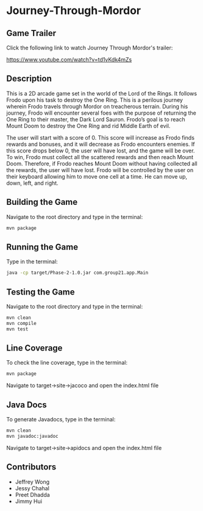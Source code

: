 # Journey-Through-Mordor

## Game Trailer 
Click the following link to watch Journey Through Mordor's trailer:

https://www.youtube.com/watch?v=td1vKdk4mZs

## Description
This is a 2D arcade game set in the world of the Lord of the Rings. It follows Frodo upon his task to destroy the
One Ring. This is a perilous journey wherein Frodo travels through Mordor on treacherous terrain. During his
journey, Frodo will encounter several foes with the purpose of returning the One Ring to their master, the Dark
Lord Sauron. Frodo’s goal is to reach Mount Doom to destroy the One Ring and rid Middle Earth of evil. 

The user will start with a score of 0. This score will increase as Frodo finds rewards and bonuses, and it will
decrease as Frodo encounters enemies. If this score drops below 0, the user will have lost, and the game will be
over. To win, Frodo must collect all the scattered rewards and then reach Mount Doom. Therefore, if Frodo
reaches Mount Doom without having collected all the rewards, the user will have lost. Frodo will be controlled by
the user on their keyboard allowing him to move one cell at a time. He can move up, down, left, and right. 

## Building the Game
Navigate to the root directory and type in the terminal:
```bash
mvn package
```

## Running the Game
Type in the terminal:
```bash
java -cp target/Phase-2-1.0.jar com.group21.app.Main
```

## Testing the Game
Navigate to the root directory and type in the terminal:
```bash
mvn clean
mvn compile
mvn test
```

## Line Coverage
To check the line coverage, type in the terminal:
```bash
mvn package
```
Navigate to target->site->jacoco and open the index.html file

## Java Docs
To generate Javadocs, type in the terminal:
```bash
mvn clean
mvn javadoc:javadoc
```
Navigate to target->site->apidocs and open the index.html file

## Contributors
- Jeffrey Wong
- Jessy Chahal
- Preet Dhadda
- Jimmy Hui
